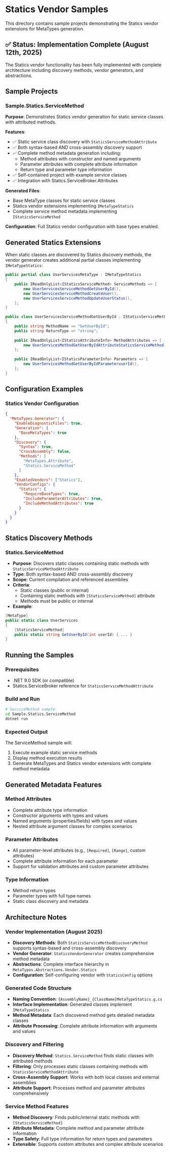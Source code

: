 # Statics Vendor Samples

This directory contains sample projects demonstrating the Statics vendor extensions for MetaTypes generation.

## ✅ Status: Implementation Complete (August 12th, 2025)

The Statics vendor functionality has been fully implemented with complete architecture including discovery methods, vendor generators, and abstractions.

## Sample Projects

### Sample.Statics.ServiceMethod
**Purpose**: Demonstrates Statics vendor generation for static service classes with attributed methods.

**Features**:
- ✅ Static service class discovery with `StaticsServiceMethodAttribute`
- ✅ Both syntax-based AND cross-assembly discovery support
- ✅ Complete method metadata generation including:
  - Method attributes with constructor and named arguments
  - Parameter attributes with complete attribute information
  - Return type and parameter type information
- ✅ Self-contained project with example service classes
- ✅ Integration with Statics.ServiceBroker.Attributes

**Generated Files**:
- Base MetaType classes for static service classes
- Statics vendor extensions implementing `IMetaTypeStatics`
- Complete service method metadata implementing `IStaticsServiceMethod`

**Configuration**: Full Statics vendor configuration with base types enabled.

## Generated Statics Extensions

When static classes are discovered by Statics discovery methods, the vendor generator creates additional partial classes implementing `IMetaTypeStatics`:

```csharp
public partial class UserServicesMetaType : IMetaTypeStatics
{
    public IReadOnlyList<IStaticsServiceMethod> ServiceMethods => [
        new UserServicesServiceMethodGetUserById(),
        new UserServicesServiceMethodCreateUser(),
        new UserServicesServiceMethodUpdateUserStatus(),
    ];
}

public class UserServicesServiceMethodGetUserById : IStaticsServiceMethod
{
    public string MethodName => "GetUserById";
    public string ReturnType => "string";
    
    public IReadOnlyList<IStaticsAttributeInfo> MethodAttributes => [
        new UserServicesMethodGetUserByIdAttributeStaticsServiceMethod(),
    ];
    
    public IReadOnlyList<IStaticsParameterInfo> Parameters => [
        new UserServicesMethodGetUserByIdParameteruserId(),
    ];
}
```

## Configuration Examples

### Statics Vendor Configuration
```json
{
  "MetaTypes.Generator": {
    "EnableDiagnosticFiles": true,
    "Generation": {
      "BaseMetaTypes": true
    },
    "Discovery": {
      "Syntax": true,
      "CrossAssembly": false,
      "Methods": [
        "MetaTypes.Attribute",
        "Statics.ServiceMethod"
      ]
    },
    "EnabledVendors": ["Statics"],
    "VendorConfigs": {
      "Statics": {
        "RequireBaseTypes": true,
        "IncludeParameterAttributes": true,
        "IncludeMethodAttributes": true
      }
    }
  }
}
```

## Statics Discovery Methods

### Statics.ServiceMethod
- **Purpose**: Discovers static classes containing static methods with `StaticsServiceMethodAttribute`
- **Type**: Both syntax-based AND cross-assembly discovery
- **Scope**: Current compilation and referenced assemblies
- **Criteria**: 
  - Static classes (public or internal)
  - Containing static methods with `[StaticsServiceMethod]` attribute
  - Methods must be public or internal
- **Example**: 
```csharp
[MetaType]
public static class UserServices
{
    [StaticsServiceMethod]
    public static string GetUserById(int userId) { ... }
}
```

## Running the Samples

### Prerequisites
- .NET 9.0 SDK (or compatible)
- Statics.ServiceBroker reference for `StaticsServiceMethodAttribute`

### Build and Run
```bash
# ServiceMethod sample
cd Sample.Statics.ServiceMethod
dotnet run
```

### Expected Output
The ServiceMethod sample will:
1. Execute example static service methods
2. Display method execution results
3. Generate MetaTypes and Statics vendor extensions with complete method metadata

## Generated Metadata Features

### Method Attributes
- Complete attribute type information
- Constructor arguments with types and values
- Named arguments (properties/fields) with types and values
- Nested attribute argument classes for complex scenarios

### Parameter Attributes
- All parameter-level attributes (e.g., `[Required]`, `[Range]`, custom attributes)
- Complete attribute information for each parameter
- Support for validation attributes and custom parameter attributes

### Type Information
- Method return types
- Parameter types with full type names
- Static class discovery and metadata

## Architecture Notes

### Vendor Implementation (August 2025)
- **Discovery Methods**: Both `StaticsServiceMethodDiscoveryMethod` supports syntax-based and cross-assembly discovery
- **Vendor Generator**: `StaticsVendorGenerator` creates comprehensive method metadata
- **Abstractions**: Complete interface hierarchy in `MetaTypes.Abstractions.Vendor.Statics`
- **Configuration**: Self-configuring vendor with `StaticsConfig` options

### Generated Code Structure
- **Naming Convention**: `{AssemblyName}_{ClassName}MetaTypeStatics.g.cs`
- **Interface Implementation**: Generated classes implement `IMetaTypeStatics`
- **Method Metadata**: Each discovered method gets detailed metadata classes
- **Attribute Processing**: Complete attribute information with arguments and values

### Discovery and Filtering
- **Discovery Method**: `Statics.ServiceMethod` finds static classes with attributed methods
- **Filtering**: Only processes static classes containing methods with `StaticsServiceMethodAttribute`
- **Cross-Assembly Support**: Works with both local classes and external assemblies
- **Attribute Support**: Processes method and parameter attributes comprehensively

### Service Method Features
- **Method Discovery**: Finds public/internal static methods with `[StaticsServiceMethod]`
- **Attribute Metadata**: Complete method and parameter attribute information
- **Type Safety**: Full type information for return types and parameters
- **Extensible**: Supports custom attributes and complex attribute scenarios